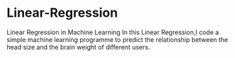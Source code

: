# Linear-Regression
Linear Regression in Machine Learning
In this Linear Regression,I code a simple machine learning programme to predict the relationship between the head size and the brain weight of different users.
